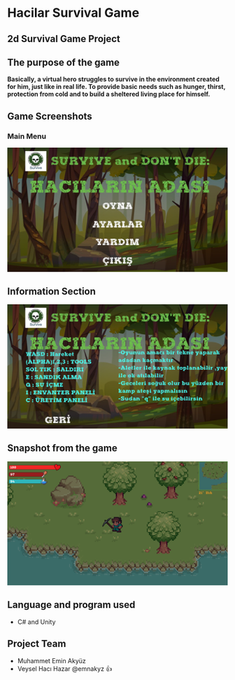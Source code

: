 # Hacilar Survival Game
## 2d Survival Game Project

## The purpose of the game
**Basically, a virtual hero struggles to survive in the environment created for him, just like in real life. To provide basic needs such as hunger, thirst, protection from cold and to build a sheltered living place for himself.**
## Game Screenshots
### Main Menu

![ilk resim](https://github.com/emnakyz/HacilarSurvival/blob/main/resim/image1.PNG)

## Information Section

![ikinci resim](https://github.com/emnakyz/HacilarSurvival/blob/main/resim/image2.PNG)

## Snapshot from the game
![üçüncü resim](https://github.com/emnakyz/HacilarSurvival/blob/main/resim/image3.PNG)

## Language and program used 
- C# and Unity
## Project Team
- Muhammet Emin Akyüz
- Veysel Hacı Hazar
@emnakyz :+1:  
